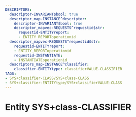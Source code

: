 ```yaml
---
DESCRIPTORS:
  descriptor-INVARIANT$bool: true
  descriptor_map-INSTANCE^descriptor:
    descriptor-INVARIANT$bool: true
    descriptor_mapvec-REQUESTS^requestid$str:
      requestid-ENTITYreport:
      - ENTITY_REPORToperationid
  descriptor_mapvec-REQUESTS^requestid$str:
    requestid-ENTITYreport:
    - ENTITY_REPORToperationid
    requestid-INSTANTIATE:
    - INSTANTIATEoperationid
  descriptors_map-INSTANCE^classifier:
    classifier-ENTITYtype: classifierVALUE-CLASSIFIER
TAGS:
- SYS+classifier-CLASS/SYS+class-CLASS
- SYS+classifier-ENTITYtype/SYS+classifierVALUE-CLASS
---
```

# Entity SYS+class-CLASSIFIER

